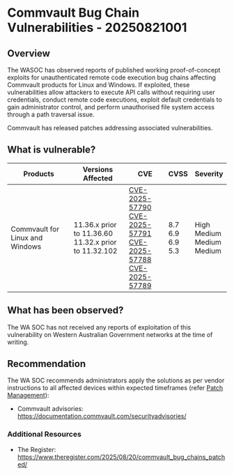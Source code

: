 # Commvault Bug Chain Vulnerabilities - 20250821001

## Overview

The WASOC has observed reports of published working proof-of-concept exploits for unauthenticated remote code execution bug chains affecting Commvault products for Linux and Windows. If exploited, these vulnerabilities allow attackers to execute API calls without requiring user credentials, conduct remote code executions, exploit default credentials to gain administrator control, and perform unauthorised file system access through a path traversal issue.

Commvault has released patches addressing associated vulnerabilities.

## What is vulnerable?

| Products            | Versions Affected  | CVE                                                                                                   | CVSS     | Severity |
| ------------------- | ------------------ | ----------------------------------------------------------------------------------------------------- | -------- | ---------|
| Commvault for Linux and Windows  | 11.36.x prior to 11.36.60 <br> 11.32.x prior to 11.32.102 | [CVE-2025-57790](https://nvd.nist.gov/vuln/detail/CVE-2025-57790) </br> [CVE-2025-57791](https://nvd.nist.gov/vuln/detail/CVE-2025-57791) </br> [CVE-2025-57788](https://nvd.nist.gov/vuln/detail/CVE-2025-57788) </br> [CVE-2025-57789](https://nvd.nist.gov/vuln/detail/CVE-2025-57789) | 8.7 </br> 6.9 </br> 6.9 </br> 5.3 | High </br> Medium </br> Medium </br> Medium |

## What has been observed?

The WA SOC has not received any reports of exploitation of this vulnerability on Western Australian Government networks at the time of writing.

## Recommendation

The WA SOC recommends administrators apply the solutions as per vendor instructions to all affected devices within expected timeframes (refer [Patch Management](../guidelines/patch-management.md)):

- Commvault advisories: <https://documentation.commvault.com/securityadvisories/>

### Additional Resources

- The Register: <https://www.theregister.com/2025/08/20/commvault_bug_chains_patched/>
